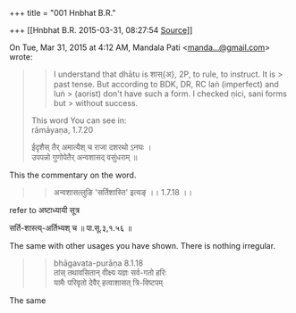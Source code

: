 +++
title = "001 Hnbhat B.R."

+++
[[Hnbhat B.R.	2015-03-31, 08:27:54 [Source](https://groups.google.com/g/samskrita/c/k4K939R9y1I)]]



On Tue, Mar 31, 2015 at 4:12 AM, Mandala Pati \<[manda...@gmail.com]()\> wrote:  

> 
> > I understand that dhātu is शास्{अ}, 2P, to rule, to instruct. It is > past tense. But according to BDK, DR, RC laṅ (imperfect) and luṅ > (aorist) don't have such a form. I checked ṇici, sani forms but > without success.  
>   
> This word You can see in:  
> rāmāyaṇa, 1.7.20  
>   
> ईदृशैस् तैर् अमात्यैश् च राजा दशरथो ऽनघः ।  
> उपपन्नो गुणोपेतैर् अन्वशासद् वसुंधराम् ॥  
> > 

  

This the commentary on the word.



> 
> > अन्वशासत्लुङि 'सर्तिशास्ति' इत्यङ् ।। 1.7.18 ।।  
> > 



  

refer to अष्टाध्यायी सूत्र

  

सर्ति-शास्त्य्-अर्तिभ्यश् च ॥ पा.सू.३,१.५६ ॥

  

The same with other usages you have shown. There is nothing irregular.

  

  

> 
> > bhāgavata-purāṇa 8.1.18  
> तांस् तथावसितान् वीक्ष्य यज्ञः सर्व-गतो हरिः  
> यामैः परिवृतो देवैर् हत्वाशासत् त्रि-विष्टपम्  
>   
> > 

  

The same 

